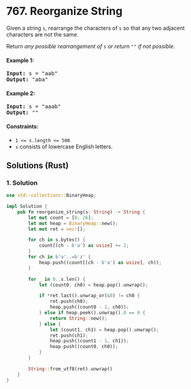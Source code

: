 # 767. Reorganize String
Given a string `s`, rearrange the characters of `s` so that any two adjacent characters are not the same.

Return *any possible rearrangement of* `s` *or return* `""` *if not possible*.

#### Example 1:
<pre>
<strong>Input:</strong> s = "aab"
<strong>Output:</strong> "aba"
</pre>

#### Example 2:
<pre>
<strong>Input:</strong> s = "aaab"
<strong>Output:</strong> ""
</pre>

#### Constraints:
* `1 <= s.length <= 500`
* `s` consists of lowercase English letters.

## Solutions (Rust)

### 1. Solution
```Rust
use std::collections::BinaryHeap;

impl Solution {
    pub fn reorganize_string(s: String) -> String {
        let mut count = [0; 26];
        let mut heap = BinaryHeap::new();
        let mut ret = vec![];

        for ch in s.bytes() {
            count[(ch - b'a') as usize] += 1;
        }
        for ch in b'a'..=b'z' {
            heap.push((count[(ch - b'a') as usize], ch));
        }

        for _ in 0..s.len() {
            let (count0, ch0) = heap.pop().unwrap();

            if *ret.last().unwrap_or(&0) != ch0 {
                ret.push(ch0);
                heap.push((count0 - 1, ch0));
            } else if heap.peek().unwrap().0 == 0 {
                return String::new();
            } else {
                let (count1, ch1) = heap.pop().unwrap();
                ret.push(ch1);
                heap.push((count1 - 1, ch1));
                heap.push((count0, ch0));
            }
        }

        String::from_utf8(ret).unwrap()
    }
}
```
